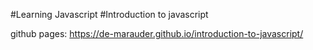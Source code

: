 #Learning Javascript
#Introduction to javascript

github pages: https://de-marauder.github.io/introduction-to-javascript/
